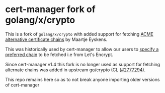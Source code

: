 # cert-manager fork of golang/x/crypto

This is a fork of `golang/x/crypto` with added support for fetching [ACME alternative certificate chains](https://tools.ietf.org/html/rfc8555#section-7.4.2) by Maartje Eyskens.

This was historically used by cert-manager to allow our users to [specify a preferred chain](https://cert-manager.io/docs/release-notes/release-notes-1.0/#preferred-chain) to be fetched i.e from Let's Encrypt.

Since cert-manager v1.4 this fork is no longer used as support for fetching alternate chains was added in upstream go/crypto (CL ([#2777294](https://go-review.googlesource.com/c/crypto/+/277294/)).

This repo remains here so as to not break anyone importing older versions of cert-manager
